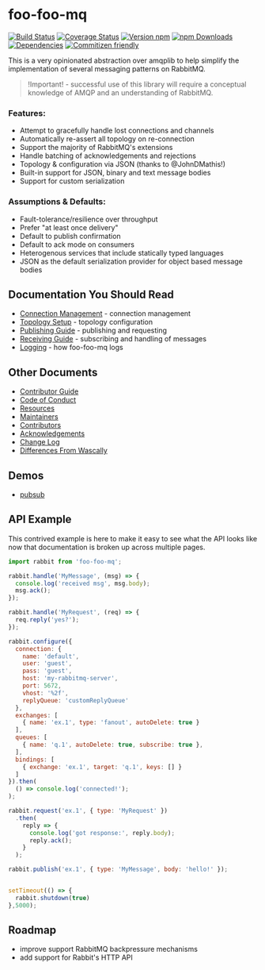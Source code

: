 # foo-foo-mq

[![Build Status][travis-image]][travis-url]
[![Coverage Status][coveralls-image]][coveralls-url]
[![Version npm][version-image]][version-url]
[![npm Downloads][downloads-image]][downloads-url]
[![Dependencies][dependencies-image]][dependencies-url]
[![Commitizen friendly](https://img.shields.io/badge/commitizen-friendly-brightgreen.svg)](http://commitizen.github.io/cz-cli/)

This is a very opinionated abstraction over amqplib to help simplify the implementation of several messaging patterns on RabbitMQ.

> !Important! - successful use of this library will require a conceptual knowledge of AMQP and an understanding of RabbitMQ.

### Features:

 * Attempt to gracefully handle lost connections and channels
 * Automatically re-assert all topology on re-connection
 * Support the majority of RabbitMQ's extensions
 * Handle batching of acknowledgements and rejections
 * Topology & configuration via JSON (thanks to @JohnDMathis!)
 * Built-in support for JSON, binary and text message bodies
 * Support for custom serialization

### Assumptions & Defaults:

 * Fault-tolerance/resilience over throughput
 * Prefer "at least once delivery"
 * Default to publish confirmation
 * Default to ack mode on consumers
 * Heterogenous services that include statically typed languages
 * JSON as the default serialization provider for object based message bodies

## Documentation You Should Read

 * [Connection Management](https://github.com/Foo-Foo-MQ/foo-foo-mq/blob/master/docs/connections.md) - connection management
 * [Topology Setup](https://github.com/Foo-Foo-MQ/foo-foo-mq/blob/master/docs/topology.md) - topology configuration
 * [Publishing Guide](https://github.com/Foo-Foo-MQ/foo-foo-mq/blob/master/docs/publishing.md) - publishing and requesting
 * [Receiving Guide](https://github.com/Foo-Foo-MQ/foo-foo-mq/blob/master/docs/receiving.md) - subscribing and handling of messages
 * [Logging](https://github.com/Foo-Foo-MQ/foo-foo-mq/blob/master/docs/logging.md) - how foo-foo-mq logs

## Other Documents

 * [Contributor Guide](https://github.com/Foo-Foo-MQ/foo-foo-mq/blob/master/HOW_TO_CONTRIBUTE.md)
 * [Code of Conduct](https://github.com/Foo-Foo-MQ/foo-foo-mq/blob/master/CODE_OF_CONDUCT.md)
 * [Resources](https://github.com/Foo-Foo-MQ/foo-foo-mq/blob/master/RESOURCES.md)
 * [Maintainers](https://github.com/Foo-Foo-MQ/foo-foo-mq/blob/master/MAINTAINERS.md)
 * [Contributors](https://github.com/Foo-Foo-MQ/foo-foo-mq/blob/master/CONTRIBUTORS.md)
 * [Acknowledgements](https://github.com/Foo-Foo-MQ/foo-foo-mq/blob/master/ACKNOWLEDGEMENTS.md)
 * [Change Log](https://github.com/Foo-Foo-MQ/foo-foo-mq/blob/master/CHANGELOG.md)
 * [Differences From Wascally](https://github.com/Foo-Foo-MQ/foo-foo-mq/blob/master/docs/notwascally.md)

## Demos

 * [pubsub](https://github.com/Foo-Foo-MQ/foo-foo-mq/blob/master/demo/pubsub/README.md)

## API Example

This contrived example is here to make it easy to see what the API looks like now that documentation is broken up across multiple pages.



```js
import rabbit from 'foo-foo-mq';

rabbit.handle('MyMessage', (msg) => {
  console.log('received msg', msg.body);
  msg.ack();
});

rabbit.handle('MyRequest', (req) => {
  req.reply('yes?');
});

rabbit.configure({
  connection: {
    name: 'default',
    user: 'guest',
    pass: 'guest',
    host: 'my-rabbitmq-server',
    port: 5672,
    vhost: '%2f',
    replyQueue: 'customReplyQueue'
  },
  exchanges: [
    { name: 'ex.1', type: 'fanout', autoDelete: true }
  ],
  queues: [
    { name: 'q.1', autoDelete: true, subscribe: true },
  ],
  bindings: [
    { exchange: 'ex.1', target: 'q.1', keys: [] }
  ]
}).then(
  () => console.log('connected!');
);

rabbit.request('ex.1', { type: 'MyRequest' })
  .then(
    reply => {
      console.log('got response:', reply.body);
      reply.ack();
    }
  );

rabbit.publish('ex.1', { type: 'MyMessage', body: 'hello!' });


setTimeout(() => {
  rabbit.shutdown(true)
},5000);
```

## Roadmap
 * improve support RabbitMQ backpressure mechanisms
 * add support for Rabbit's HTTP API

[travis-image]: https://travis-ci.org/Foo-Foo-MQ/foo-foo-mq.svg?branch=master
[travis-url]: https://travis-ci.org/Foo-Foo-MQ/foo-foo-mq
[coveralls-url]: https://coveralls.io/github/Foo-Foo-MQ/foo-foo-mq?branch=master
[coveralls-image]: https://coveralls.io/repos/github/Foo-Foo-MQ/foo-foo-mq/badge.svg?branch=master
[version-image]: https://img.shields.io/npm/v/foo-foo-mq.svg?style=flat
[version-url]: https://www.npmjs.com/package/foo-foo-mq
[downloads-image]: https://img.shields.io/npm/dm/foo-foo-mq.svg?style=flat
[downloads-url]: https://www.npmjs.com/package/foo-foo-mq
[dependencies-image]: https://img.shields.io/david/Foo-Foo-MQ/foo-foo-mq.svg?style=flat
[dependencies-url]: https://david-dm.org/Foo-Foo-MQ/foo-foo-mq
